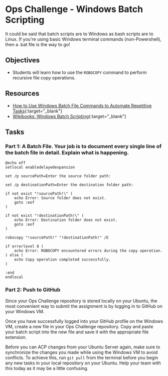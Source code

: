 # Ops Challenge - Windows Batch Scripting

It could be said that batch scripts are to Windows as bash scripts are to Linux. If you're using basic Windows terminal commands (non-Powershell), then a .bat file is the way to go!

## Objectives

- Students will learn how to use the `ROBOCOPY` command to perform recursive file copy operations.

## Resources

- [How to Use Windows Batch File Commands to Automate Repetitive Tasks](https://www.makeuseof.com/tag/use-windows-batch-file-commands-automate-repetitive-tasks/){:target="_blank"}
- [Wikibooks: Windows Batch Scripting](https://en.wikibooks.org/wiki/Windows_Batch_Scripting){:target="_blank"}

## Tasks

### Part 1: A Batch File. Your job is to document every single line of the batch file in detail. Explain what is happening.

```batch
@echo off
setlocal enabledelayedexpansion

set /p sourcePath=Enter the source folder path:

set /p destinationPath=Enter the destination folder path:

if not exist "!sourcePath!\" (
    echo Error: Source folder does not exist.
    goto :eof
)

if not exist "!destinationPath!\" (
    echo Error: Destination folder does not exist.
    goto :eof
)

robocopy "!sourcePath!" "!destinationPath!" /E

if errorlevel 8 (
    echo Error: ROBOCOPY encountered errors during the copy operation.
) else (
    echo Copy operation completed successfully.
)

:end
endlocal
```

### Part 2: Push to GitHub

Since your Ops Challenge repository is stored locally on your Ubuntu, the most convenient way to submit the assignment is by logging in to GitHub on your Windows VM.

Once you have successfully logged into your GitHub profile on the Windows VM, create a new file in your Ops Challenge repository. Copy and paste your batch script into the new file and save it with the appropriate file extension.

Before you can ACP changes from your Ubuntu Server again, make sure to synchronize the changes you made while using the Windows VM to avoid conflicts. To achieve this, run `git pull` from the terminal before you begin any new tasks in your local repository on your Ubuntu. Help your team with this today as it may be a little confusing.


